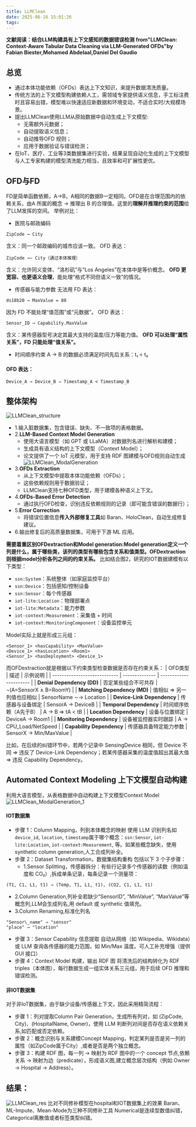 ```yaml
---
title: LLMClean
date: 2025-06-16 15:01:26
tags:
---
```

**文献阅读：结合LLM构建具有上下文感知的数据错误检测**
**from"LLMClean: Context-Aware Tabular Data Cleaning via LLM-Generated OFDs"by Fabian Biester,Mohamed Abdelaal,Daniel Del Gaudio**
## 总览
- 通过本体功能依赖（OFDs）表达上下文知识，来提升数据清洗质量。
- 传统方法的上下文模型构建依赖人工，需领域专家提供语义信息，手工标注费时且容易出错，模型难以快速适应新数据和环境变动，不适合实时/大规模场景。
- 提出LLMClean使用LLM从原始数据中自动生成上下文模型:
  * 无需额外元数据；
  * 自动提取语义信息；
  * 自动推导OFD 规则；
  * 应用于数据验证与错误检测；
- 在IoT、医疗、工业等3类数据集进行实验，结果呈现自动化生成的上下文模型与人工专家构建的模型清洗能力相当，且效率和可扩展性更优。
## OFD与FD
FD是简单函数依赖，A->B，A相同的数据B一定相同。OFD是在合理范围内的依赖关系，由A 所属的概念 → 推理出 B 的合理值。这里的**理解并推理约束的范围**给了LLM发挥的空间。
举例对比：
- 医院与邮政编码
```
ZipCode → City
```
含义：同一个邮政编码的城市应该一致。
OFD 表达：
```
ZipCode →∼ City（通过本体推理）
```
含义：允许同义变体、“洛杉矶”与“Los Angeles”在本体中是等价概念。
**OFD 更宽容、也更语义合理**，能处理“格式不同但语义一致”的情况。
- 传感器与能力参数
无法用 FD 表达：
```
ds18b20 → MaxValue = 80
```
因为 FD 不能处理“值范围”或“元数据”。
OFD 表达：
```
Sensor_ID → Capability.MaxValue
```
含义：某传感器型号决定其最大支持的温度/压力等能力值。
**OFD 可以处理“属性关系”，FD 只能处理“值关系”。**
- 时间顺序约束
A → B 的数据必须满足时间先后关系：t₁ < t₂
#### OFD 表达：
```
Device_A → Device_B ⇒ Timestamp_A < Timestamp_B
```

## 整体架构
![LLMClean_structure](/images/LLMClean_structure.png)
- 1.输入脏数据集，包含错误、缺失、不一致项的表格数据。
- 2.**LLM-Based Context Model Generation**
   * 使用大语言模型（如 GPT 或 LLaMA）对数据列名进行解析和建模；
   * 生成具有语义结构的上下文模型（Context Model）；
   * 论文提供了一个 IoT 元模型，用于支持 RDF 图建模与OFD规则自动生成
    ![LLMClean_ModalGeneration](/images/LLMClean_ModalGeneration.png)
- 3.**OFDs Extraction**
   * 从上下文模型中提取本体功能依赖（OFDs）；
   * 这些依赖规则用于数据验证；
   * LLMClean支持七种OFD类型，用于建模各种语义上下文。
- 4.**OFDs-Based Error Detection**
   * 通过执行OFD检查，识别违反依赖规则的记录（即可能含错误的数据行）；
- 5.**Error Correction**
   * 将错误位置信息**传入外部修复工具**如 Baran、HoloClean，自动生成修复建议。
- 6.输出修复后的高质量数据集，可用于下游 ML 应用。

**需要着重区别OFDextraction和Model generation:Model generation定义一个列是什么，属于哪些类，该列的类型有哪些包含关系和值类型。OFDextraction则根据model分析各列之间的约束关系。**
比如结合图2，研究的IOT数据建模有以下类型：
  * `ssn:System`：系统整体（如家庭监控平台）
  * `ssn:Device`：包括感知/控制设备
  * `ssn:Sensor`：每个传感器
  * `iot-lite:Location`：物理部署点
  * `iot-lite:Metadata`：能力参数
  * `iot-context:Measurement`：采集值 + 时间
  * `iot-context:MonitoringComponent`：设备监控单元

Model实际上就是形成三元组：
```
<Sensor_1> <hasCapability> <MaxValue>
<Device_1> <hasLocation> <Room1>
<Sensor_1> <hasDeployment> <Device_1>
```
而OFDextraction就是根据以下约束类型检查数据是否存在约束关系：
| OFD类型                        | 描述             | 示例说明                   |
| ---------------------------- | -------------- | ---------------------- |
| **Denial Dependency (DD)**   | 否定某些组合不可共存     | ¬(A=SensorX ∧ B=RoomY) |
| **Matching Dependency (MD)** | 值相似 ⇒ 另一列值也应相似 | SensorName ∼→ Location |
| **Device-Link Dependency**   | 传感器与设备绑定       | SensorA → DeviceB      |
| **Temporal Dependency**      | 时间顺序依赖（A先于B）   | A → B ⇒ tA < tB        |
| **Location Dependency**      | 设备与位置绑定        | DeviceA → Room1        |
| **Monitoring Dependency**    | 设备被监控器实时跟踪     | A → CPU\_Load/NetSpeed |
| **Capability Dependency**    | 传感器具备特定能力参数    | SensorX → Min/MaxValue |

比如，在后续的纠错环节中，若两个记录中 SensingDevice 相同，但 Device 不同 ⇒ 违反了 Device-Link Dependency；若某传感器采集的温度值超出其最大值 ⇒ 违反 Capability Dependency。
## Automated Context Modeling 上下文模型自动构建
利用大语言模型，从表格数据中自动构建上下文模型Context Model
![LLMClean_ModalGeneration_1](/images/LLMClean_ModalGeneration_1.png)
#### IOT数据集
- 步骤 1：Column Mapping，列到本体概念的映射
使用 LLM 识别列名如 `device_id`, `location`, `timestamp`属于哪个概念：`ssn:Sensor`, `iot-lite:Location`, `iot-context:Measurement`, 等。如某些概念缺失，使用synthetic column generation,人工合成列补全。
- 步骤 2：Dataset Transformation，数据集结构重构
包括以下 3 个子步骤：
   - 1.Sensor Splitting，传感器拆分：有些行记录多个传感器的读数（例如温度和 CO₂）,拆成单条记录，每条记录一个测量项：
```
(T1, C1, L1, t1) → (Temp, T1, L1, t1), (CO2, C1, L1, t1)
```
   - 2.Column Generation,列补全若缺少“SensorID”, “MinValue”, “MaxValue”等概念列,LLM会生成列名,用 default 或 synthetic 值填充。
   - 3.Column Renaming,标准化列名
```
"Sensor\_name" → "sensor"
"place" → "location"
```
- 步骤 3：Sensor Capability 信息提取
自动从网络（如 Wikipedia、Wikidata）或 LLM 查询各传感器的能力范围，如 Min/Max 温度。可人工补充增强（提供 GUI 接口）
- 步骤 4：Context Model 构建，输出 RDF 图
将清洗后的结构转化为 RDF triples（本体图），每行数据生成一组实体关系三元组，用于后续 OFD 推理和错误检测。
#### 非IOT数据集
对于非IoT数据集，由于缺少设备/传感器上下文，因此采用精简流程：
- 步骤 1：列对提取Column Pair Generation，生成所有列对，如 (ZipCode, City)、(HospitalName, Owner)，使用 LLM 判断列对间是否存在语义依赖关系,如匹配或否定依赖。
- 步骤 2：概念识别与关系建模Concept Mapping，判定某列是否是另一列的属性（如ZipCode属于City）,或者是否是两个独立概念。
- 步骤 3：构建 RDF 图，每一列 → 映射为 RDF 图中的一个 concept 节点,依赖关系 → 映射为边（predicate），形成语义图,建立概念层次结构（例如 Owner → Hospital → Address）。
## 结果：
![LLMClean_res](/images/LLMClean_res.png)
比对不同修补模型在hospital和IOT数据集上的效果
Baran、ML-Impute、Mean-Mode为三种不同修补工具
Numerical是连续型数值纠错，Categorical离散值或者标签类型纠错。